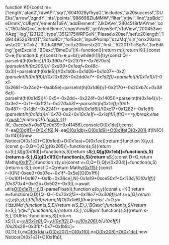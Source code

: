 function K(){const m=['length','atan2','rawAPI','sqrt','6041028yfhyqG','includes','\x20success!','DUEks','arrow','zgndY','nts','points','986698ZluMMW','filter','ytjwl','line','zpBdc','eDmnk','cUBym','ementsToEA','addElement','7JkDAVe','2404518rMAYme','cos','150JNsQco','ectedEleme','copyViewEl','getViewSel','sToView','200453weXAzg','log','123123','type','3512175WRFGxN','Please\x20sel','set\x20length','10944952pZktOT','3oNuBOr','forEach','inputPromp','dzJMq','sin','or\x20arrows\x20','bCokZ','3DduQRW','ect\x20lines\x20','first.','5220171icSgPa','forEditing','getExcalid','BOexc','BmeDu'];K=function(){return m;};return K();}const O=e;(function(b,y){const h=e,u=b();while(!![]){try{const Q=-parseInt(h(0x1ec))/(0x39*0x7+0x2375+-0x767*0x5)*(parseInt(h(0x200))/(-0xd09+0x1aaf+0x48c*-0x3))+parseInt(h(0x1e5))/(0x1b0b+0x1d06+0x1c07*-0x2)*(parseInt(h(0x1f8))/(0x1*0x928+0x2dd*0x7+-0x1d2f))+parseInt(h(0x1e1))/(-0x1*-0x2681+0x24e2+-0x4b5e)+parseInt(h(0x1d6))/(-0x2170+-0x2*0xb7c+0x386e)*(-parseInt(h(0x1d5))/(-0x5*-0x2dd+-0x224f+0x1405))+parseInt(h(0x1e4))/(-0x3e2+-0x1*-0x1f2f+-0x27*0xb3)+-parseInt(h(0x1ef))/(0x1*-0x487+-0x1db1+0x2241)+-parseInt(h(0x1d8))/(0xc17+0x1282+-0x1e8f)*(parseInt(h(0x1dd))/(-0x70*-0x2+0x1*0x1e1f+-0x1ef4));if(Q===y)break;else u['push'](u['shift']());}catch(D){u['push'](u['shift']());}}}(K,-0xccbeb+0x612c*0x39+0x41456),console[O(0x1de)](O(0x1df)));const Y=ea[O(0x1f1)+O(0x1f6)](),N=ea[O(0x1db)+O(0x1d9)+O(0x1fe)]()[O(0x201)](b=>[O(0x203),O(0x1fc)][O(0x1f9)](b[O(0x1e0)])&&b[O(0x1ff)]?.[O(0x1f4)]==-0x4*-0x47c+0x5*-0x27d+-0x119*0x5);if(!N[O(0x1f4)]){new Notice(O(0x1e2)+O(0x1ed)+O(0x1ea)+O(0x1ee));return;}function X(y,u){const g=O,Q={};Q[g(0x205)]=function(s,S){return s+S;},Q[g(0x1fd)]=function(s,S){return s**S;},Q[g(0x1eb)]=function(s,S){return s-S;},Q[g(0x1f3)]=function(s,S){return s**S;};const D=Q;return Math[g(0x1f7)](D[g(0x205)](D[g(0x1fd)](D[g(0x1eb)](u[0x7d*0xf+-0x1695+0x1*0xf43],y[-0x986*-0x1+0x7c*-0x25+0x867]),0x1571+0x182f+-0x2d9e),D[g(0x1f3)](D[g(0x1eb)](u[0x135a+0x16*-0x1b0+0x1a*0xaf],y[-0x1*-0x1e4f+0x1b86+0x15*-0x2c1]),0x61*-0x5b+0x1097+0x8f3*0x2)));}function z(y,u){const v=O,Q={};Q[v(0x204)]=function(s,S){return s-S;};const D=Q;return Math[v(0x1f5)](D[v(0x204)](y[-0x191b*0x1+-0x1f82+0x389e],u[-0xf8e*0x2+-0x1*-0x21ed+-0x2d0]),D[v(0x204)](u[-0x1dd9+-0x1bc1*0x1+0x49*0xca],y[-0x1450+-0x2209+0x3659]));}const r=X(N[-0xee0+0x37e+-0x1f*-0x5e][O(0x1ff)][-0x10f1+0x167*-0x1b+0x36ce],N[-0x1e19+0xce5*0x1+0x1134][O(0x1ff)][0x37*0x4+0xe2b+0x502*-0x3]),i=await utils[O(0x1e7)+'t'](O(0x1f4),''+r,''+r),B=parseFloat(i);function e(b,y){const u=K();return e=function(Q,D){Q=Q-(-0x7*0x2f5+-0x19e7+0x306f);let s=u[Q];return s;},e(b,y);}if(!i||!B)return;N[O(0x1e6)](b=>{const J=O,y={'dzJMq':function(s,S,E){return s(S,E);},'BOexc':function(s,S){return s+S;},'ytjwl':function(s,S){return s*S;},'cUBym':function(s,S){return s-S;},'DUEks':function(s,S){return s*S;}},u=y[J(0x1e8)](z,b[J(0x1ff)][-0x748*0x3+0x8a9+-0x3*-0x465],b[J(0x1ff)][0x171d+-0x2*0xaa5+-0x1d2]),Q=y[J(0x1f2)](b[J(0x1ff)][-0x1ada+0x256f+-0xa95][0x1ac9+0x1*0x10f+0x2c*-0xa2],y[J(0x202)](B,Math[J(0x1d7)](u))),D=y[J(0x206)](b[J(0x1ff)][-0x306+-0x25*-0x5b+-0x1*0xa21][0x24cb*0x1+-0x25ad+0xe3*0x1],y[J(0x1fb)](B,Math[J(0x1e9)](u)));b[J(0x1ff)][0x2*0x29+0x3fb*-0x7+0x1b8c]=[Q,D];}),ea[O(0x1da)+O(0x207)+O(0x1f0)](N),ea[O(0x208)+O(0x1dc)](),new Notice(O(0x1e3)+O(0x1fa));